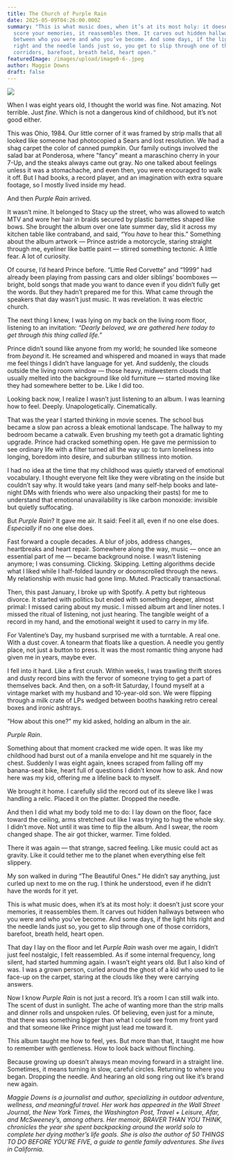 ```yaml
---
title: The Church of Purple Rain
date: 2025-05-09T04:26:00.000Z
summary: "This is what music does, when it’s at its most holy: it doesn’t just
  score your memories, it reassembles them. It carves out hidden hallways
  between who you were and who you’ve become. And some days, if the light hits
  right and the needle lands just so, you get to slip through one of those
  corridors, barefoot, breath held, heart open."
featuredImage: /images/upload/image0-6-.jpeg
author: Maggie Downs
draft: false
---
```

![](/images/upload/image0-6-.jpeg)



When I was eight years old, I thought the world was fine. Not amazing. Not terrible. Just *fine*. Which is not a dangerous kind of childhood, but it’s not good either.

This was Ohio, 1984. Our little corner of it was framed by strip malls that all looked like someone had photocopied a Sears and lost resolution. We had a shag carpet the color of canned pumpkin. Our family outings involved the salad bar at Ponderosa, where "fancy" meant a maraschino cherry in your 7-Up, and the steaks always came out gray. No one talked about feelings unless it was a stomachache, and even then, you were encouraged to walk it off. But I had books, a record player, and an imagination with extra square footage, so I mostly lived inside my head.

And then *Purple Rain* arrived.

It wasn’t mine. It belonged to Stacy up the street, who was allowed to watch MTV and wore her hair in braids secured by plastic barrettes shaped like bows. She brought the album over one late summer day, slid it across my kitchen table like contraband, and said, “You *have* to hear this.” Something about the album artwork — Prince astride a motorcycle, staring straight through me, eyeliner like battle paint — stirred something tectonic. A little fear. A lot of curiosity. 

Of course, I’d heard Prince before. “Little Red Corvette” and “1999” had already been playing from passing cars and older siblings’ boomboxes — bright, bold songs that made you want to dance even if you didn’t fully get the words. But they hadn’t prepared me for this. What came through the speakers that day wasn’t just music. It was revelation. It was electric church.

The next thing I knew, I was lying on my back on the living room floor, listening to an invitation: *“Dearly beloved, we are gathered here today to get through this thing called life.”*

Prince didn’t sound like anyone from my world; he sounded like someone from *beyond* it. He screamed and whispered and moaned in ways that made me feel things I didn’t have language for yet. And suddenly, the clouds outside the living room window — those heavy, midwestern clouds that usually melted into the background like old furniture — started moving like they had somewhere better to be. Like I did too.

Looking back now, I realize I wasn’t just listening to an album. I was learning how to feel. Deeply. Unapologetically. Cinematically.

That was the year I started thinking in movie scenes. The school bus became a slow pan across a bleak emotional landscape. The hallway to my bedroom became a catwalk. Even brushing my teeth got a dramatic lighting upgrade. Prince had cracked something open. He gave me permission to see ordinary life with a filter turned all the way up: to turn loneliness into longing, boredom into desire, and suburban stillness into motion.

I had no idea at the time that my childhood was quietly starved of emotional vocabulary. I thought everyone felt like they were vibrating on the inside but couldn’t say why. It would take years (and many self-help books and late-night DMs with friends who were also unpacking their pasts) for me to understand that emotional unavailability is like carbon monoxide: invisible but quietly suffocating.

But *Purple Rain*? It gave me air. It said: Feel it all, even if no one else does. *Especially* if no one else does.

Fast forward a couple decades. A blur of jobs, address changes, heartbreaks and heart repair. Somewhere along the way, music — once an essential part of me — became background noise. I wasn’t listening anymore; I was consuming. Clicking. Skipping. Letting algorithms decide what I liked while I half-folded laundry or doomscrolled through the news. My relationship with music had gone limp. Muted. Practically transactional.

Then, this past January, I broke up with Spotify. A petty but righteous divorce. It started with politics but ended with something deeper, almost primal: I missed caring about my music. I missed album art and liner notes. I missed the ritual of listening, not just hearing. The tangible weight of a record in my hand, and the emotional weight it used to carry in my life.

For Valentine’s Day, my husband surprised me with a turntable. A real one. With a dust cover. A tonearm that floats like a question. A needle you gently place, not just a button to press. It was the most romantic thing anyone had given me in years, maybe ever.

I fell into it hard. Like a first crush. Within weeks, I was trawling thrift stores and dusty record bins with the fervor of someone trying to get a part of themselves back. And then, on a soft-lit Saturday, I found myself at a vintage market with my husband and 10-year-old son. We were flipping through a milk crate of LPs wedged between booths hawking retro cereal boxes and ironic ashtrays.

“How about this one?” my kid asked, holding an album in the air. 

*Purple Rain*. 

Something about that moment cracked me wide open. It was like my childhood had burst out of a manila envelope and hit me squarely in the chest. Suddenly I was eight again, knees scraped from falling off my banana-seat bike, heart full of questions I didn’t know how to ask. And now here was my kid, offering me a lifeline back to myself.

We brought it home. I carefully slid the record out of its sleeve like I was handling a relic. Placed it on the platter. Dropped the needle.

And then I did what my body told me to do: I lay down on the floor, face toward the ceiling, arms stretched out like I was trying to hug the whole sky. I didn’t move. Not until it was time to flip the album. And I swear, the room changed shape. The air got thicker, warmer. Time folded.

There it was again — that strange, sacred feeling. Like music could act as gravity. Like it could tether me to the planet when everything else felt slippery. 

My son walked in during “The Beautiful Ones.” He didn’t say anything, just curled up next to me on the rug. I think he understood, even if he didn’t have the words for it yet.

This is what music does, when it’s at its most holy: it doesn’t just score your memories, it reassembles them. It carves out hidden hallways between who you were and who you’ve become. And some days, if the light hits right and the needle lands just so, you get to slip through one of those corridors, barefoot, breath held, heart open.

That day I lay on the floor and let *Purple Rain* wash over me again, I didn’t just feel nostalgic, I felt reassembled. As if some internal frequency, long silent, had started humming again. I wasn’t eight years old. But I also kind of was. I was a grown person, curled around the ghost of a kid who used to lie face-up on the carpet, staring at the clouds like they were carrying answers.

Now I know *Purple Rain* is not just a record. It’s a room I can still walk into. The scent of dust in sunlight. The ache of wanting more than the strip malls and dinner rolls and unspoken rules. Of believing, even just for a minute, that there was something bigger than what I could see from my front yard and that someone like Prince might just lead me toward it.

This album taught me how to feel, yes. But more than that, it taught me how to remember with gentleness. How to look back without flinching. 

Because growing up doesn’t always mean moving forward in a straight line. Sometimes, it means turning in slow, careful circles. Returning to where you began. Dropping the needle. And hearing an old song ring out like it’s brand new again.

*Maggie Downs is a journalist and author, specializing in outdoor 
adventure, wellness, and meaningful travel. Her work has appeared in the
 Wall Street Journal, the New York Times, the Washington Post, Travel + 
Leisure, Afar, and McSweeney’s, among others. Her memoir, BRAVER THAN 
YOU THINK, chronicles the year she spent backpacking around the world 
solo to complete her dying mother’s life goals. She is also the author 
of 50 THINGS TO DO BEFORE YOU’RE FIVE, a guide to gentle family 
adventures. She lives in California.*
